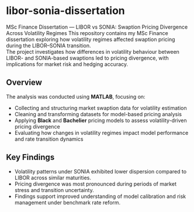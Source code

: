 # libor-sonia-dissertation
MSc Finance Dissertation — LIBOR vs SONIA: Swaption Pricing Divergence Across Volatility Regimes
This repository contains my MSc Finance dissertation exploring how volatility regimes affected swaption pricing during the LIBOR–SONIA transition.  
The project investigates how differences in volatility behaviour between LIBOR- and SONIA-based swaptions led to pricing divergence, with implications for market risk and hedging accuracy.  

## Overview
The analysis was conducted using **MATLAB**, focusing on:
- Collecting and structuring market swaption data for volatility estimation  
- Cleaning and transforming datasets for model-based pricing analysis  
- Applying **Black** and **Bachelier** pricing models to assess volatility-driven pricing divergence  
- Evaluating how changes in volatility regimes impact model performance and rate transition dynamics  

## Key Findings
- Volatility patterns under SONIA exhibited lower dispersion compared to LIBOR across similar maturities.  
- Pricing divergence was most pronounced during periods of market stress and transition uncertainty.  
- Findings support improved understanding of model calibration and risk management under benchmark rate reform.  
